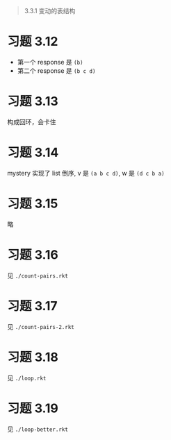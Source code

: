> 3.3.1 变动的表结构

# 习题 3.12

- 第一个 response 是 `(b)`
- 第二个 response 是 `(b c d)`

# 习题 3.13

构成回环，会卡住

# 习题 3.14

mystery 实现了 list 倒序, v 是 `(a b c d)`, w 是 `(d c b a)`

# 习题 3.15

略

# 习题 3.16

见 `./count-pairs.rkt`

# 习题 3.17

见 `./count-pairs-2.rkt`

# 习题 3.18

见 `./loop.rkt`

# 习题 3.19

见 `./loop-better.rkt`

